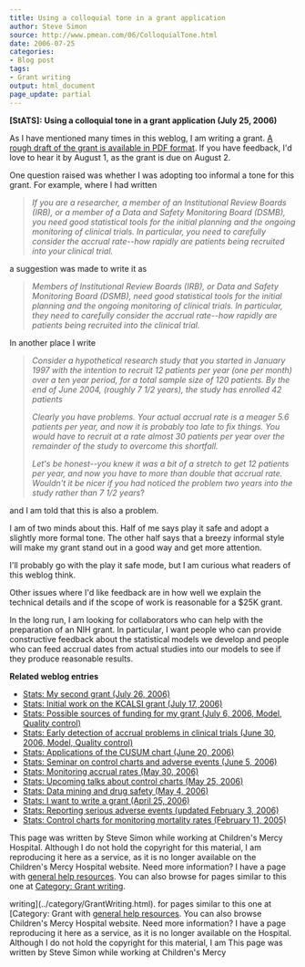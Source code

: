 ```yaml
---
title: Using a colloquial tone in a grant application
author: Steve Simon
source: http://www.pmean.com/06/ColloquialTone.html
date: 2006-07-25
categories:
- Blog post
tags:
- Grant writing
output: html_document
page_update: partial
---
```

**[StATS]:** **Using a colloquial tone in a grant
application (July 25, 2006)**

As I have mentioned many times in this weblog, I am writing a grant. [A
rough draft of the grant is available in PDF
format](../00files/AccrualProblems05.pdf). If you have feedback, I'd
love to hear it by August 1, as the grant is due on August 2.

One question raised was whether I was adopting too informal a tone for
this grant. For example, where I had written

> *If you are a researcher, a member of an Institutional Review Boards
> (IRB), or a member of a Data and Safety Monitoring Board (DSMB), you
> need good statistical tools for the initial planning and the ongoing
> monitoring of clinical trials. In particular, you need to carefully
> consider the accrual rate\--how rapidly are patients being recruited
> into your clinical trial.*

a suggestion was made to write it as

> *Members of Institutional Review Boards (IRB), or Data and Safety
> Monitoring Board (DSMB), need good statistical tools for the initial
> planning and the ongoing monitoring of clinical trials. In particular,
> they need to carefully consider the accrual rate\--how rapidly are
> patients being recruited into the clinical trial.*

In another place I write

> *Consider a hypothetical research study that you started in January
> 1997 with the intention to recruit 12 patients per year (one per
> month) over a ten year period, for a total sample size of 120
> patients. By the end of June 2004, (roughly 7 1/2 years), the study
> has enrolled 42 patients*
>
> *Clearly you have problems. Your actual accrual rate is a meager 5.6
> patients per year, and now it is probably too late to fix things. You
> would have to recruit at a rate almost 30 patients per year over the
> remainder of the study to overcome this shortfall.*
>
> *Let's be honest\--you knew it was a bit of a stretch to get 12
> patients per year, and now you have to more than double that accrual
> rate. Wouldn't it be nicer if you had noticed the problem two years
> into the study rather than 7 1/2 years*?

and I am told that this is also a problem.

I am of two minds about this. Half of me says play it safe and adopt a
slightly more formal tone. The other half says that a breezy informal
style will make my grant stand out in a good way and get more attention.

I'll probably go with the play it safe mode, but I am curious what
readers of this weblog think.

Other issues where I'd like feedback are in how well we explain the
technical details and if the scope of work is reasonable for a \$25K
grant.

In the long run, I am looking for collaborators who can help with the
preparation of an NIH grant. In particular, I want people who can
provide constructive feedback about the statistical models we develop
and people who can feed accrual dates from actual studies into our
models to see if they produce reasonable results.

**Related weblog entries**

-   [Stats: My second grant (July 26, 2006)](SecondGrant.html)
-   [Stats: Initial work on the KCALSI grant (July
    17, 2006)](KcalsiGrant.html)
-   [Stats: Possible sources of funding for my grant (July 6, 2006,
    Model, Quality control)](FundingSources.html)
-   [Stats: Early detection of accrual problems in clinical trials (June
    30, 2006, Model, Quality control)](AccrualProblems1.html)
-   [Stats: Applications of the CUSUM chart (June
    20, 2006)](CusumChart.html)
-   [Stats: Seminar on control charts and adverse events (June
    5, 2006)](AdverseEvents1.html)
-   [Stats: Monitoring accrual rates (May
    30, 2006)](AccrualProblems.html)
-   [Stats: Upcoming talks about control charts (May
    25, 2006)](ControlChartsA.html)
-   [Stats: Data mining and drug safety (May 4, 2006)](DataMining.html)
-   [Stats: I want to write a grant (April 25, 2006)](WriteGrant.html)
-   [Stats: Reporting serious adverse events (updated February
    3, 2006)](AdverseEvents.html)
-   [Stats: Control charts for monitoring mortality rates (February
    11, 2005)](http://www.pmean.com/weblog2005/ControlCharts.html)

This page was written by Steve Simon while working at Children's Mercy
Hospital. Although I do not hold the copyright for this material, I am
reproducing it here as a service, as it is no longer available on the
Children's Mercy Hospital website. Need more information? I have a page
with [general help resources](../GeneralHelp.html). You can also browse
for pages similar to this one at [Category: Grant
writing](../category/GrantWriting.html).
<!---More--->
writing](../category/GrantWriting.html).
for pages similar to this one at [Category: Grant
with [general help resources](../GeneralHelp.html). You can also browse
Children's Mercy Hospital website. Need more information? I have a page
reproducing it here as a service, as it is no longer available on the
Hospital. Although I do not hold the copyright for this material, I am
This page was written by Steve Simon while working at Children's Mercy

<!---Do not use
**[StATS]:** **Using a colloquial tone in a grant
This page was written by Steve Simon while working at Children's Mercy
Hospital. Although I do not hold the copyright for this material, I am
reproducing it here as a service, as it is no longer available on the
Children's Mercy Hospital website. Need more information? I have a page
with [general help resources](../GeneralHelp.html). You can also browse
for pages similar to this one at [Category: Grant
writing](../category/GrantWriting.html).
page_update: partial
--->

